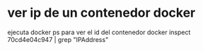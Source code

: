 # ver ip de un contenedor docker
ejecuta docker ps para ver el id del contenedor
docker inspect 70cd4e04c947 | grep "IPAddress"
